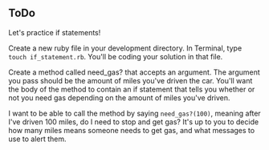 ## ToDo

Let's practice if statements! 

Create a new ruby file in your development directory. In Terminal, type `touch if_statement.rb`. You'll be coding your solution in that file.

Create a method called need_gas? that accepts an argument. The argument you pass should be the amount of miles you've driven the car. You'll want the body of the method to contain an if statement that tells you whether or not you need gas depending on the amount of miles you've driven.


I want to be able to call the method by saying `need_gas?(100)`, meaning after I've driven 100 miles, do I need to stop and get gas? It's up to you to decide how many miles means someone needs to get gas, and what messages to use to alert them.